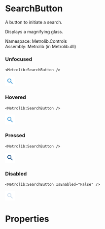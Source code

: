 # SearchButton  

A button to initiate a search.

Displays a magnifying glass.

Namespace: Metrolib.Controls  
Assembly: Metrolib (in Metrolib.dll)  

### Unfocused

```xaml
<Metrolib:SearchButton />
```
![Image of SearchButton, Unfocused](Unfocused.png)

### Hovered

```xaml
<Metrolib:SearchButton />
```
![Image of SearchButton, Hovered](Hovered.png)

### Pressed

```xaml
<Metrolib:SearchButton />
```
![Image of SearchButton, Pressed](Pressed.png)

### Disabled

```xaml
<Metrolib:SearchButton IsEnabled="False" />
```
![Image of SearchButton, Disabled](Disabled.png)

# Properties  

